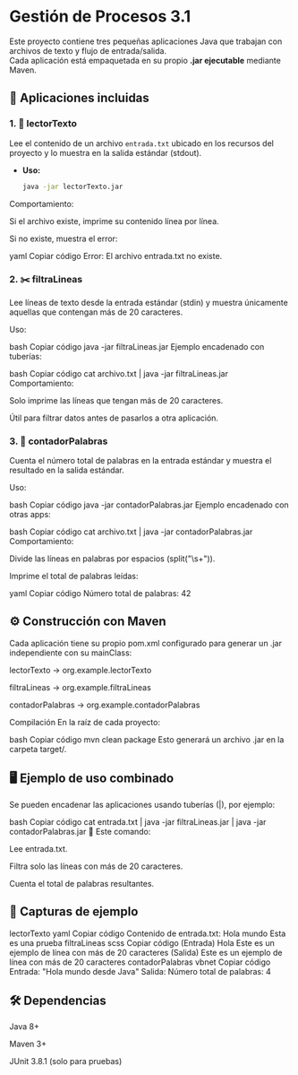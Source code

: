 # Gestión de Procesos 3.1

Este proyecto contiene tres pequeñas aplicaciones Java que trabajan con archivos de texto y flujo de entrada/salida.  
Cada aplicación está empaquetada en su propio **.jar ejecutable** mediante Maven.

## 📂 Aplicaciones incluidas

### 1. 📖 lectorTexto
Lee el contenido de un archivo `entrada.txt` ubicado en los recursos del proyecto y lo muestra en la salida estándar (stdout).

- **Uso:**
  ```bash
  java -jar lectorTexto.jar
Comportamiento:

Si el archivo existe, imprime su contenido línea por línea.

Si no existe, muestra el error:

yaml
Copiar código
Error: El archivo entrada.txt no existe.
### 2. ✂️ filtraLineas
Lee líneas de texto desde la entrada estándar (stdin) y muestra únicamente aquellas que contengan más de 20 caracteres.

Uso:

bash
Copiar código
java -jar filtraLineas.jar
Ejemplo encadenado con tuberías:

bash
Copiar código
cat archivo.txt | java -jar filtraLineas.jar
Comportamiento:

Solo imprime las líneas que tengan más de 20 caracteres.

Útil para filtrar datos antes de pasarlos a otra aplicación.

### 3. 🔢 contadorPalabras
Cuenta el número total de palabras en la entrada estándar y muestra el resultado en la salida estándar.

Uso:

bash
Copiar código
java -jar contadorPalabras.jar
Ejemplo encadenado con otras apps:

bash
Copiar código
cat archivo.txt | java -jar contadorPalabras.jar
Comportamiento:

Divide las líneas en palabras por espacios (split("\\s+")).

Imprime el total de palabras leídas:

yaml
Copiar código
Número total de palabras: 42
## ⚙️ Construcción con Maven
Cada aplicación tiene su propio pom.xml configurado para generar un .jar independiente con su mainClass:

lectorTexto → org.example.lectorTexto

filtraLineas → org.example.filtraLineas

contadorPalabras → org.example.contadorPalabras

Compilación
En la raíz de cada proyecto:

bash
Copiar código
mvn clean package
Esto generará un archivo .jar en la carpeta target/.

## 🖥️ Ejemplo de uso combinado
Se pueden encadenar las aplicaciones usando tuberías (|), por ejemplo:

bash
Copiar código
cat entrada.txt | java -jar filtraLineas.jar | java -jar contadorPalabras.jar
🔗 Este comando:

Lee entrada.txt.

Filtra solo las líneas con más de 20 caracteres.

Cuenta el total de palabras resultantes.

## 📸 Capturas de ejemplo
lectorTexto
yaml
Copiar código
Contenido de entrada.txt:
Hola mundo
Esta es una prueba
filtraLineas
scss
Copiar código
(Entrada)
Hola
Este es un ejemplo de línea con más de 20 caracteres
(Salida)
Este es un ejemplo de línea con más de 20 caracteres
contadorPalabras
vbnet
Copiar código
Entrada: "Hola mundo desde Java"
Salida: Número total de palabras: 4
## 🛠️ Dependencias
Java 8+

Maven 3+

JUnit 3.8.1 (solo para pruebas)
